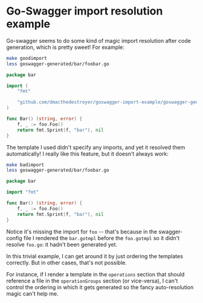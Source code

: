 # Go-Swagger import resolution example
Go-swagger seems to do some kind of magic import resolution after code generation, which is pretty sweet! For example:

```bash
make goodimport
less goswagger-generated/bar/foobar.go
```
```go
package bar

import (
	"fmt"

	"github.com/dmacthedestroyer/goswagger-import-example/goswagger-generated/foo"
)

func Bar() (string, error) {
	f, _ := foo.Foo()
	return fmt.Sprint(f, "bar"), nil
}
```

The template I used didn't specify any imports, and yet it resolved them automatically! I really like this feature, but it doesn't always work:

```bash
make badimport
less goswagger-generated/bar/foobar.go
```
```go
package bar

import "fmt"

func Bar() (string, error) {
	f, _ := foo.Foo()
	return fmt.Sprint(f, "bar"), nil
}
```
Notice it's missing the import for `foo` -- that's because in the swagger-config file I rendered the `bar.gotmpl` before the `foo.gotmpl` so it didn't resolve `foo.go`: it hadn't been generated yet.

In this trivial example, I can get around it by just ordering the templates correctly. But in other cases, that's not possible.

For instance, if I render a template in the `operations` section that should reference a file in the `operationGroups` section (or vice-versa), I can't control the ordering in which it gets generated so the fancy auto-resolution magic can't help me.
